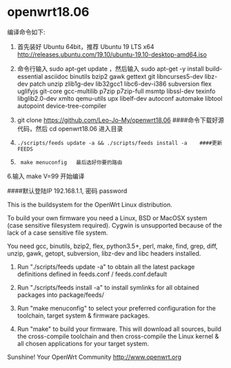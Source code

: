 # openwrt18.06
编译命令如下:

1. 首先装好 Ubuntu 64bit，推荐  Ubuntu  19  LTS x64
http://releases.ubuntu.com/19.10/ubuntu-19.10-desktop-amd64.iso

2. 命令行输入 sudo apt-get update ，然后输入
sudo apt-get -y install build-essential asciidoc binutils bzip2 gawk gettext git libncurses5-dev libz-dev patch unzip zlib1g-dev lib32gcc1 libc6-dev-i386 subversion flex uglifyjs git-core gcc-multilib p7zip p7zip-full msmtp libssl-dev texinfo libglib2.0-dev xmlto qemu-utils upx libelf-dev autoconf automake libtool autopoint device-tree-compiler

3.    git clone https://github.com/Leo-Jo-My/openwrt18.06   ####命令下载好源代码，然后 cd  openwrt18.06 进入目录

4.     ./scripts/feeds update -a && ./scripts/feeds install -a    ####更新FEEDS

5.      make menuconfig   最后选好你要的路由  

6.输入   make  V=99  开始编译  

####默认登陆IP 192.168.1.1, 密码 password

This is the buildsystem for the OpenWrt Linux distribution.

To build your own firmware you need a Linux, BSD or MacOSX system (case
sensitive filesystem required). Cygwin is unsupported because of the lack
of a case sensitive file system.

You need gcc, binutils, bzip2, flex, python3.5+, perl, make, find, grep, diff,
unzip, gawk, getopt, subversion, libz-dev and libc headers installed.

1. Run "./scripts/feeds update -a" to obtain all the latest package definitions
defined in feeds.conf / feeds.conf.default

2. Run "./scripts/feeds install -a" to install symlinks for all obtained
packages into package/feeds/

3. Run "make menuconfig" to select your preferred configuration for the
toolchain, target system & firmware packages.

4. Run "make" to build your firmware. This will download all sources, build
the cross-compile toolchain and then cross-compile the Linux kernel & all
chosen applications for your target system.

Sunshine!
	Your OpenWrt Community
	http://www.openwrt.org



